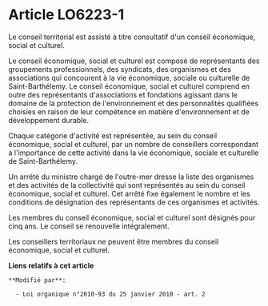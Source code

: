 # Article LO6223-1

Le conseil territorial est assisté à titre consultatif d'un conseil économique, social et culturel.

Le conseil économique, social et culturel est composé de représentants des groupements professionnels, des syndicats, des
organismes et des associations qui concourent à la vie économique, sociale ou culturelle de Saint-Barthélemy. Le conseil
économique, social et culturel comprend en outre des représentants d'associations et fondations agissant dans le domaine de
la protection de l'environnement et des personnalités qualifiées choisies en raison de leur compétence en matière
d'environnement et de développement durable. 

Chaque catégorie d'activité est représentée, au sein du conseil économique, social et culturel, par un nombre de conseillers
correspondant à l'importance de cette activité dans la vie économique, sociale et culturelle de Saint-Barthélemy.

Un arrêté du ministre chargé de l'outre-mer dresse la liste des organismes et des activités de la collectivité qui sont
représentés au sein du conseil économique, social et culturel. Cet arrêté fixe également le nombre et les conditions de
désignation des représentants de ces organismes et activités.

Les membres du conseil économique, social et culturel sont désignés pour cinq ans. Le conseil se renouvelle intégralement.

Les conseillers territoriaux ne peuvent être membres du conseil économique, social et culturel.

**Liens relatifs à cet article**

	**Modifié par**:

	  - Loi organique n°2010-93 du 25 janvier 2010 - art. 2
